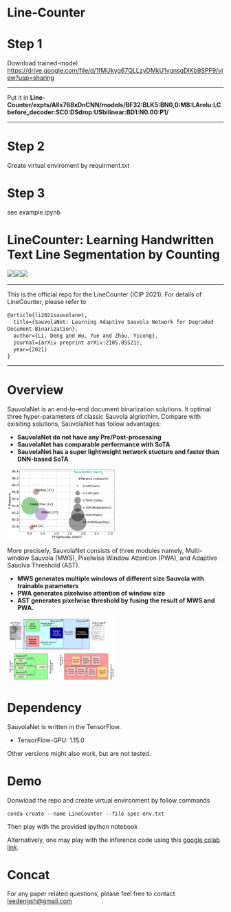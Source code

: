 # Line-Counter
# Step 1
Download trained-model
https://drive.google.com/file/d/1fMUkyg67QLLzyDMkU1vgnsgDIKb9SPF9/view?usp=sharing
***
Put it in **Line-Counter/expts/Allx768xDnCNN/models/BF32:BLK5:BN0,0:M8:LArelu:LCbefore_decoder:SC0:DSdrop:USbilinear:BD1:N0.00:P1/**   
***
# Step 2
Create virtual enviroment by requirment.txt
# Step 3
see example.ipynb


# LineCounter: Learning Handwritten Text Line Segmentation by Counting 

<div align="left">
    <img src="https://www.um.edu.mo/wp-content/uploads/2020/09/UM-Logo_V-Black-1024x813.png" width="30%"><img src="https://viplab.cis.um.edu.mo/images/logo_5.JPG" width="30%"><img src="https://2021.ieeeicip.org/images/ip21-logo.svg" width="30%">     
</div>

***

This is the official repo for the LineCounter (ICIP 2021). For details of LineCounter, please refer to 

```
@article{li2021sauvolanet,
  title={SauvolaNet: Learning Adaptive Sauvola Network for Degraded Document Binarization},
  author={Li, Deng and Wu, Yue and Zhou, Yicong},
  journal={arXiv preprint arXiv:2105.05521},
  year={2021}
}

```

***

# Overview

SauvolaNet is an end-to-end document binarization solutions. It optimal three hyper-parameters of classic Sauvola algriothim. Compare with exisiting solutions, SauvolaNet has follow advantages:

- **SauvolaNet do not have any Pre/Post-processing**
- **SauvolaNet has comparable performance with SoTA**
- **SauvolaNet has a super lightweight network stucture and faster than DNN-based SoTA**

<img src="https://github.com/Leedeng/SauvolaNet/blob/main/Image/FPS.png" width="50%">

More precisely, SauvolaNet consists of three modules namely, Multi-window Sauvola (MWS), Pixelwise Window Attention (PWA), and Adaptive Sauolva Threshold (AST).

- **MWS generates multiple windows of different size Sauvola with trainable parameters**
- **PWA generates pixelwise attention of window size**
- **AST generates pixelwise threshold by fusing the result of MWS and PWA.**

<img src="https://github.com/Leedeng/SauvolaNet/blob/main/Image/Structure2.png" width="50%">

# Dependency

SauvolaNet is written in the TensorFlow.
  
  - TensorFlow-GPU: 1.15.0
  
Other versions might also work, but are not tested.


# Demo

Donwload the repo and create virtual environment by follow commands

```
conda create --name LineCounter --file spec-env.txt
```

Then play with the provided ipython notebook

Alternatively, one may play with the inference code using this [google colab link](https://colab.research.google.com/drive/1aGYXVRuTf1dhoKSsOCPcB4vKULtplFSA?usp=sharing).


# Concat

For any paper related questions, please feel free to contact leedengsh@gmail.com
